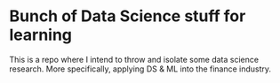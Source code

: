 # Bunch of Data Science stuff for learning

This is a repo where I intend to throw and isolate some data science research. More specifically, applying DS & ML into the finance industry.
